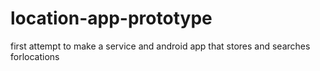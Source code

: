 # location-app-prototype
first attempt to make a service and android app that stores and searches forlocations
